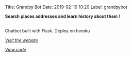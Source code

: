 Title: Grandpy Bot
Date: 2019-02-10 10:20
Label: grandpybot

__Search places addresses and learn history about them !__

<br/>
Chatbot built with Flask.
Deploy on heroku

_[Visit the website](https://grandpy201902.herokuapp.com/)_

_[View code](https://github.com/cmigazzi/P7_GrandpyBot)_